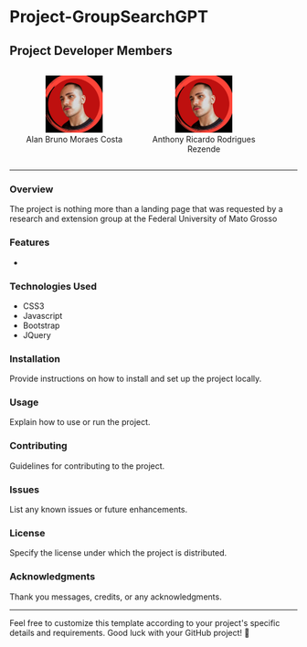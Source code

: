 # Project-GroupSearchGPT

## Project Developer Members

<div style="display:flex;">
  <div style="flex-basis: 45%; text-align: center;">
    <p>
      <img src="./ImagesMembers/anthony.jpeg" alt="Alan's Photo" width="100"/>
      <br />
      Alan Bruno Moraes Costa
    </p>
  </div>
  <div style="flex-basis: 45%; text-align: center;">
    <p>
      <img src="./ImagesMembers/anthony.jpeg" alt="Anthony's Photo" width="100"/>
      <br />
      Anthony Ricardo Rodrigues Rezende
    </p>
  </div>
</div>

---

### Overview
The project is nothing more than a landing page that was requested by a research and extension group at the Federal University of Mato Grosso

### Features
- 

### Technologies Used
- CSS3
- Javascript
- Bootstrap
- JQuery

### Installation
Provide instructions on how to install and set up the project locally.

### Usage
Explain how to use or run the project.

### Contributing
Guidelines for contributing to the project.

### Issues
List any known issues or future enhancements.

### License
Specify the license under which the project is distributed.

### Acknowledgments
Thank you messages, credits, or any acknowledgments.

---

Feel free to customize this template according to your project's specific details and requirements. Good luck with your GitHub project! 🚀
